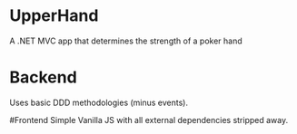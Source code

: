 # UpperHand
A .NET MVC app that determines the strength of a poker hand

# Backend
Uses basic DDD methodologies (minus events).

#Frontend
Simple Vanilla JS with all external dependencies stripped away.
